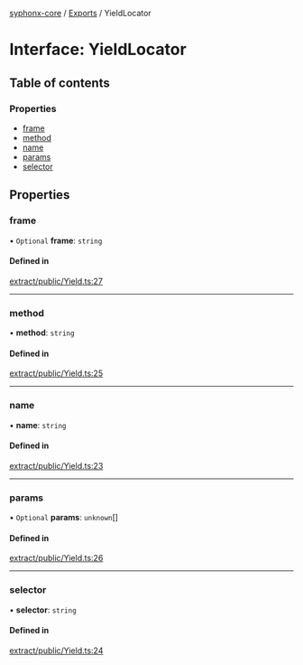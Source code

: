 [syphonx-core](../README.md) / [Exports](../modules.md) / YieldLocator

# Interface: YieldLocator

## Table of contents

### Properties

- [frame](YieldLocator.md#frame)
- [method](YieldLocator.md#method)
- [name](YieldLocator.md#name)
- [params](YieldLocator.md#params)
- [selector](YieldLocator.md#selector)

## Properties

### frame

• `Optional` **frame**: `string`

#### Defined in

[extract/public/Yield.ts:27](https://github.com/dtempx/syphonx-core/blob/09d2037/extract/public/Yield.ts#L27)

___

### method

• **method**: `string`

#### Defined in

[extract/public/Yield.ts:25](https://github.com/dtempx/syphonx-core/blob/09d2037/extract/public/Yield.ts#L25)

___

### name

• **name**: `string`

#### Defined in

[extract/public/Yield.ts:23](https://github.com/dtempx/syphonx-core/blob/09d2037/extract/public/Yield.ts#L23)

___

### params

• `Optional` **params**: `unknown`[]

#### Defined in

[extract/public/Yield.ts:26](https://github.com/dtempx/syphonx-core/blob/09d2037/extract/public/Yield.ts#L26)

___

### selector

• **selector**: `string`

#### Defined in

[extract/public/Yield.ts:24](https://github.com/dtempx/syphonx-core/blob/09d2037/extract/public/Yield.ts#L24)
